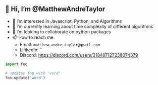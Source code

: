 ## 👋 Hi, I’m @MatthewAndreTaylor
- 👀 I’m interested in Javascript, Python, and Algorithms
- 🌱 I’m currently learning about time complexity of different algorithms
- 💞️ I’m looking to collaborate on python packages
- 📫 How to reach me
    * Email: `matthew.andre.taylor@gmail.com`
    * LinkedIn: ``
    * Discord: https://discord.com/users/318497127238074379

```python
import foo

# updates foo with 'word'
foo.update('word')
```

<!---MatthewAndreTaylor/MatthewAndreTaylor is a ✨ special ✨ repository because its `README.md` (this file) appears on your GitHub profile.
You can click the Preview link to take a look at your changes.--->
